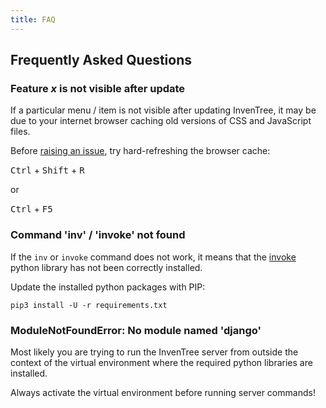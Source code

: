 ```yaml
---
title: FAQ
---
```


## Frequently Asked Questions

### Feature *x* is not visible after update

If a particular menu / item is not visible after updating InvenTree, it may be due to your internet browser caching old versions of CSS and JavaScript files.

Before [raising an issue](https://github.com/inventree/inventree/issues), try hard-refreshing the browser cache:

<kbd>Ctrl</kbd> + <kbd>Shift</kbd> + <kbd>R</kbd>

or

<kbd>Ctrl</kbd> + <kbd>F5</kbd>

### Command 'inv' / 'invoke' not found

If the `inv` or `invoke` command does not work, it means that the [invoke](https://pypi.org/project/invoke/) python library has not been correctly installed. 

Update the installed python packages with PIP:

```
pip3 install -U -r requirements.txt
```

### ModuleNotFoundError: No module named 'django'

Most likely you are trying to run the InvenTree server from outside the context of the virtual environment where the required python libraries are installed.

Always activate the virtual environment before running server commands!